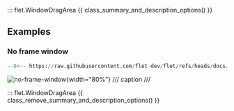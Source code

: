 ::: flet.WindowDragArea
{{ class_summary_and_description_options() }}

## Examples

### No frame window

```python
--8<-- https://raw.githubusercontent.com/flet-dev/flet/refs/heads/docs/sdk/python/examples/controls/window-drag-area/no-frame-window.py
```

![no-frame-window](https://raw.githubusercontent.com/flet-dev/flet/docs/sdk/python/examples/controls/window-drag-area/media/no-frame-window.gif){width="80%"}
/// caption
///

::: flet.WindowDragArea
{{ class_remove_summary_and_description_options() }}
